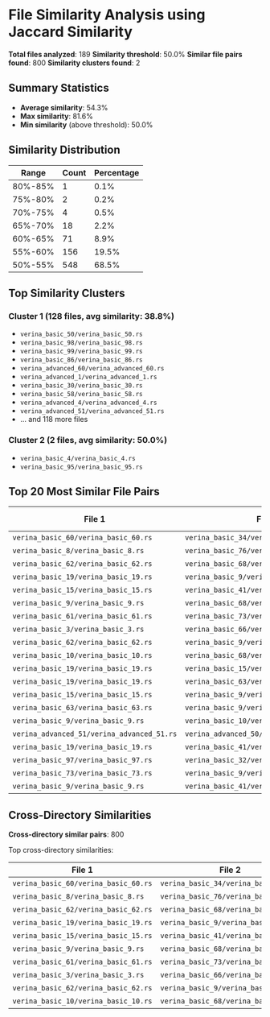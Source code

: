 # File Similarity Analysis using Jaccard Similarity

**Total files analyzed**: 189
**Similarity threshold**: 50.0%
**Similar file pairs found**: 800
**Similarity clusters found**: 2

## Summary Statistics

- **Average similarity**: 54.3%
- **Max similarity**: 81.6%
- **Min similarity** (above threshold): 50.0%

## Similarity Distribution

| Range | Count | Percentage |
|-------|-------|------------|
| 80%-85% | 1 | 0.1% |
| 75%-80% | 2 | 0.2% |
| 70%-75% | 4 | 0.5% |
| 65%-70% | 18 | 2.2% |
| 60%-65% | 71 | 8.9% |
| 55%-60% | 156 | 19.5% |
| 50%-55% | 548 | 68.5% |

## Top Similarity Clusters

### Cluster 1 (128 files, avg similarity: 38.8%)

- `verina_basic_50/verina_basic_50.rs`
- `verina_basic_98/verina_basic_98.rs`
- `verina_basic_99/verina_basic_99.rs`
- `verina_basic_86/verina_basic_86.rs`
- `verina_advanced_60/verina_advanced_60.rs`
- `verina_advanced_1/verina_advanced_1.rs`
- `verina_basic_30/verina_basic_30.rs`
- `verina_basic_58/verina_basic_58.rs`
- `verina_advanced_4/verina_advanced_4.rs`
- `verina_advanced_51/verina_advanced_51.rs`
- ... and 118 more files

### Cluster 2 (2 files, avg similarity: 50.0%)

- `verina_basic_4/verina_basic_4.rs`
- `verina_basic_95/verina_basic_95.rs`


## Top 20 Most Similar File Pairs

| File 1 | File 2 | Similarity | Common Tokens |
|--------|--------|------------|---------------|
| `verina_basic_60/verina_basic_60.rs` | `verina_basic_34/verina_basic_34.rs` | 81.6% | 31 |
| `verina_basic_8/verina_basic_8.rs` | `verina_basic_76/verina_basic_76.rs` | 78.3% | 18 |
| `verina_basic_62/verina_basic_62.rs` | `verina_basic_68/verina_basic_68.rs` | 75.7% | 28 |
| `verina_basic_19/verina_basic_19.rs` | `verina_basic_9/verina_basic_9.rs` | 73.0% | 27 |
| `verina_basic_15/verina_basic_15.rs` | `verina_basic_41/verina_basic_41.rs` | 70.5% | 31 |
| `verina_basic_9/verina_basic_9.rs` | `verina_basic_68/verina_basic_68.rs` | 70.3% | 26 |
| `verina_basic_61/verina_basic_61.rs` | `verina_basic_73/verina_basic_73.rs` | 70.0% | 28 |
| `verina_basic_3/verina_basic_3.rs` | `verina_basic_66/verina_basic_66.rs` | 69.7% | 23 |
| `verina_basic_62/verina_basic_62.rs` | `verina_basic_9/verina_basic_9.rs` | 69.2% | 27 |
| `verina_basic_10/verina_basic_10.rs` | `verina_basic_68/verina_basic_68.rs` | 69.2% | 27 |
| `verina_basic_19/verina_basic_19.rs` | `verina_basic_15/verina_basic_15.rs` | 68.3% | 28 |
| `verina_basic_19/verina_basic_19.rs` | `verina_basic_63/verina_basic_63.rs` | 68.3% | 28 |
| `verina_basic_15/verina_basic_15.rs` | `verina_basic_9/verina_basic_9.rs` | 68.3% | 28 |
| `verina_basic_63/verina_basic_63.rs` | `verina_basic_9/verina_basic_9.rs` | 68.3% | 28 |
| `verina_basic_9/verina_basic_9.rs` | `verina_basic_10/verina_basic_10.rs` | 67.5% | 27 |
| `verina_advanced_51/verina_advanced_51.rs` | `verina_advanced_50/verina_advanced_50.rs` | 67.4% | 29 |
| `verina_basic_19/verina_basic_19.rs` | `verina_basic_41/verina_basic_41.rs` | 66.7% | 28 |
| `verina_basic_97/verina_basic_97.rs` | `verina_basic_32/verina_basic_32.rs` | 66.7% | 22 |
| `verina_basic_73/verina_basic_73.rs` | `verina_basic_9/verina_basic_9.rs` | 66.7% | 26 |
| `verina_basic_9/verina_basic_9.rs` | `verina_basic_41/verina_basic_41.rs` | 66.7% | 28 |

## Cross-Directory Similarities

**Cross-directory similar pairs**: 800

Top cross-directory similarities:

| File 1 | File 2 | Similarity |
|--------|--------|------------|
| `verina_basic_60/verina_basic_60.rs` | `verina_basic_34/verina_basic_34.rs` | 81.6% |
| `verina_basic_8/verina_basic_8.rs` | `verina_basic_76/verina_basic_76.rs` | 78.3% |
| `verina_basic_62/verina_basic_62.rs` | `verina_basic_68/verina_basic_68.rs` | 75.7% |
| `verina_basic_19/verina_basic_19.rs` | `verina_basic_9/verina_basic_9.rs` | 73.0% |
| `verina_basic_15/verina_basic_15.rs` | `verina_basic_41/verina_basic_41.rs` | 70.5% |
| `verina_basic_9/verina_basic_9.rs` | `verina_basic_68/verina_basic_68.rs` | 70.3% |
| `verina_basic_61/verina_basic_61.rs` | `verina_basic_73/verina_basic_73.rs` | 70.0% |
| `verina_basic_3/verina_basic_3.rs` | `verina_basic_66/verina_basic_66.rs` | 69.7% |
| `verina_basic_62/verina_basic_62.rs` | `verina_basic_9/verina_basic_9.rs` | 69.2% |
| `verina_basic_10/verina_basic_10.rs` | `verina_basic_68/verina_basic_68.rs` | 69.2% |
